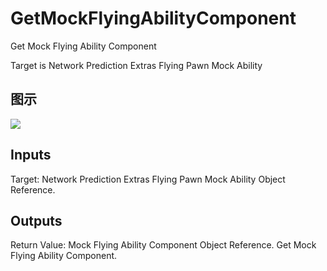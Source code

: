 # GetMockFlyingAbilityComponent

Get Mock Flying Ability Component

Target is Network Prediction Extras Flying Pawn Mock Ability

## 图示

![]($-20221218-17321478.png)

## Inputs

Target: Network Prediction Extras Flying Pawn Mock Ability Object Reference.  

## Outputs

Return Value: Mock Flying Ability Component Object Reference. Get Mock Flying Ability Component.

